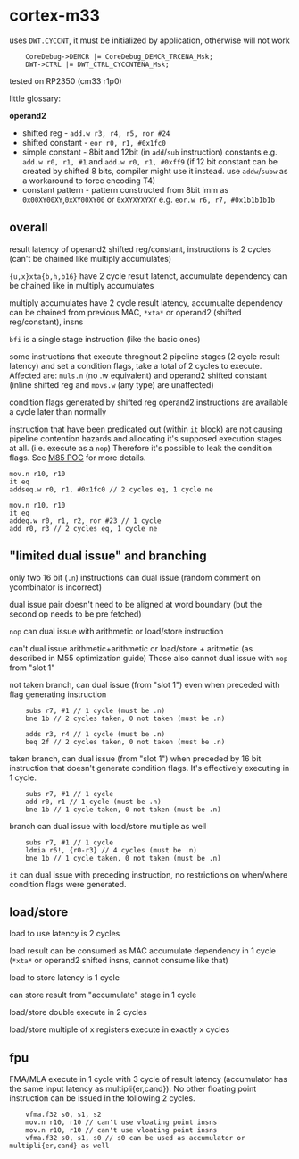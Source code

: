# cortex-m33

uses `DWT.CYCCNT`, it must be initialized by application, otherwise will not work
```
	CoreDebug->DEMCR |= CoreDebug_DEMCR_TRCENA_Msk;
	DWT->CTRL |= DWT_CTRL_CYCCNTENA_Msk;
```

tested on RP2350 (cm33 r1p0)

little glossary:

__operand2__ 
- shifted reg - `add.w r3, r4, r5, ror #24`
- shifted constant - `eor r0, r1, #0x1fc0`
- simple constant - 8bit and 12bit (in `add`/`sub` instruction) constants e.g. `add.w r0, r1, #1` and `add.w r0, r1, #0xff9`
(if 12 bit constant can be created by shifted 8 bits, compiler might use it instead. use `addw`/`subw` as a workaround to force encoding T4)
- constant pattern - pattern constructed from 8bit imm as `0x00XY00XY`,`0xXY00XY00` or `0xXYXYXYXY` e.g. `eor.w r6, r7, #0x1b1b1b1b`

## overall

result latency of operand2 shifted reg/constant, instructions is 2 cycles (can't be chained like multiply accumulates)

`{u,x}xta{b,h,b16}` have 2 cycle result latenct, accumulate dependency can be chained like in multiply accumulates

multiply accumulates have 2 cycle result latency, accumualte dependency can be chained from previous MAC,
`*xta*` or operand2 (shifted reg/constant), insns

`bfi` is a single stage instruction (like the basic ones)

some instructions that execute throghout 2 pipeline stages (2 cycle result latency) and set a condition flags, 
take a total of 2 cycles to execute.\
Affected are: `muls.n` (no .w equivalent) and operand2 shifted constant (inline shifted reg and `movs.w` (any type) are unaffected)

condition flags generated by shifted reg operand2 instructions are available a cycle later than normally

instruction that have been predicated out (within `it` block) are not causing pipeline contention hazards and
allocating it's supposed execution stages at all. (i.e. execute as a `nop`) Therefore it's possible to leak
the condition flags. See [M85 POC](../CM85_predicate_timmingleak_POC_simple.S) for more details.

```
mov.n r10, r10
it eq
addseq.w r0, r1, #0x1fc0 // 2 cycles eq, 1 cycle ne

mov.n r10, r10
it eq
addeq.w r0, r1, r2, ror #23 // 1 cycle
add r0, r3 // 2 cycles eq, 1 cycle ne
```

## "limited dual issue" and branching

only two 16 bit (`.n`) instructions can dual issue (random comment on ycombinator is incorrect)

dual issue pair doesn't need to be aligned at word boundary (but the second op needs to be pre fetched)

`nop` can dual issue with arithmetic or load/store instruction

can't dual issue arithmetic+arithmetic or load/store + aritmetic (as described in M55 optimization guide)
Those also cannot dual issue with `nop` from "slot 1"

not taken branch, can dual issue (from "slot 1") even when preceded with flag generating instruction

```
	subs r7, #1 // 1 cycle (must be .n)
	bne 1b // 2 cycles taken, 0 not taken (must be .n)
	
	adds r3, r4 // 1 cycle (must be .n)
	beq 2f // 2 cycles taken, 0 not taken (must be .n)
```

taken branch, can dual issue (from "slot 1") when preceded by 16 bit instruction that doesn't generate
condition flags. It's effectively executing in 1 cycle.

```
	subs r7, #1 // 1 cycle
	add r0, r1 // 1 cycle (must be .n)
	bne 1b // 1 cycle taken, 0 not taken (must be .n)
```

branch can dual issue with load/store multiple as well

```
	subs r7, #1 // 1 cycle
	ldmia r6!, {r0-r3} // 4 cycles (must be .n)
	bne 1b // 1 cycle taken, 0 not taken (must be .n)
```

`it` can dual issue with preceding instruction, no restrictions on when/where condition flags were generated.

## load/store

load to use latency is 2 cycles

load result can be consumed as MAC accumulate dependency in 1 cycle (`*xta*` or operand2
shifted insns, cannot consume like that)

load to store latency is 1 cycle

can store result from "accumulate" stage in 1 cycle

load/store double execute in 2 cycles

load/store multiple of x registers execute in exactly x cycles


## fpu

FMA/MLA execute in 1 cycle with 3 cycle of result latency (accumulator has the same input latency as
multipli{er,cand}). No other floating point instruction can be issued in the following 2 cycles. 

```
	vfma.f32 s0, s1, s2
	mov.n r10, r10 // can't use vloating point insns
	mov.n r10, r10 // can't use vloating point insns
	vfma.f32 s0, s1, s0 // s0 can be used as accumulator or multipli{er,cand} as well
```
